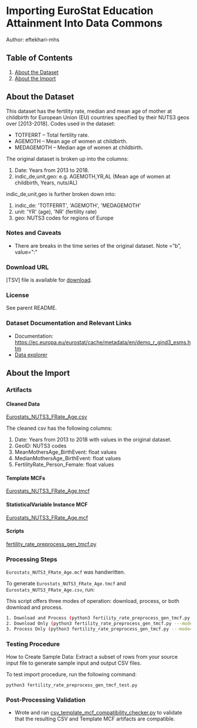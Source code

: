 # Importing EuroStat Education Attainment Into Data Commons

Author: eftekhari-mhs

## Table of Contents

1. [About the Dataset](#about-the-dataset)
1. [About the Import](#iabout-the-import)

## About the Dataset

This dataset has the fertility rate, median and mean age of mother at childbirth for European Union (EU) countries specified by their NUTS3 geos over [2013-2018]. Codes used in the dataset:

- TOTFERRT – Total fertility rate.
- AGEMOTH – Mean age of women at childbirth.
- MEDAGEMOTH – Median age of women at childbirth.

The original dataset is broken up into the columns:

1. Date: Years from 2013 to 2018.
2. indic_de,unit,geo: e.g. AGEMOTH,YR,AL (Mean age of women at childbirth, Years, nuts/AL)

indic_de,unit,geo is further broken down into:

1. indic_de: 'TOTFERRT', 'AGEMOTH', 'MEDAGEMOTH'
2. unit: 'YR' (age), 'NR' (fertility rate)
3. geo: NUTS3 codes for regions of Europe

### Notes and Caveats

- There are breaks in the time series of the original dataset. Note =”b”, value=":"

### Download URL

[TSV] file is available for [download](https://ec.europa.eu/eurostat/api/dissemination/sdmx/2.1/data/demo_r_find3/?format=TSV&compressed=true).

### License

See parent README.

### Dataset Documentation and Relevant Links

- Documentation: <https://ec.europa.eu/eurostat/cache/metadata/en/demo_r_gind3_esms.htm>
- [Data explorer](https://appsso.eurostat.ec.europa.eu/nui/show.do?dataset=demo_r_find3&lang=en)

## About the Import

### Artifacts

#### Cleaned Data

[Eurostats_NUTS3_FRate_Age.csv](./Eurostats_NUTS3_FRate_Age.csv)

The cleaned csv has the following columns:

1. Date: Years from 2013 to 2018 with values in the original dataset.
2. GeoID: NUTS3 codes
3. MeanMothersAge_BirthEvent: float values
4. MedianMothersAge_BirthEvent: float values
5. FertilityRate_Person_Female: float values

#### Template MCFs

[Eurostats_NUTS3_FRate_Age.tmcf](./Eurostats_NUTS3_FRate_Age.tmcf)

#### StatisticalVariable Instance MCF

[Eurostats_NUTS3_FRate_Age.mcf](./Eurostats_NUTS3_FRate_Age.mcf)

#### Scripts

[fertility_rate_preprocess_gen_tmcf.py](./fertility_rate_preprocess_gen_tmcf.py)

### Processing Steps

`Eurostats_NUTS3_FRate_Age.mcf` was handwritten.

To generate `Eurostats_NUTS3_FRate_Age.tmcf` and `Eurostats_NUTS3_FRate_Age.csv`, run:

This script offers three modes of operation: download, process, or both download and process.

```bash
1. Download and Process (python3 fertility_rate_preprocess_gen_tmcf.py or no mode flag):
2. Download Only (python3 fertility_rate_preprocess_gen_tmcf.py ---mode=download):
3. Process Only (python3 fertility_rate_preprocess_gen_tmcf.py ---mode=process):
```

### Testing Procedure

How to Create Sample Data: Extract a subset of rows from your source input file to generate sample input and output CSV files.

To test import procedure, run the following command:

```
python3 fertility_rate_preprocess_gen_tmcf_test.py

```

### Post-Processing Validation

- Wrote and ran
  [csv_template_mcf_compatibility_checker.py](./csv_template_mcf_compatibility_checker.py)
  to validate that the resulting CSV and Template MCF artifacts are
  compatible.
